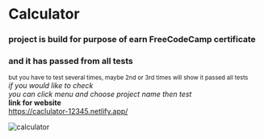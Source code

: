 # Calculator
### project is build for purpose of earn FreeCodeCamp certificate </br>
### and it has passed from all tests
<sub>but you have to test several times, maybe 2nd or 3rd times will show it passed all tests</sub> </br>
*if you would like to check* </br>
*you can click menu and choose project name then test* </br>
**link for website** </br>
https://caclulator-12345.netlify.app/ </br>

![calculator](https://user-images.githubusercontent.com/71097499/222793262-cb7915a4-86c7-4f77-b44b-5a0353bcf9c0.png)
